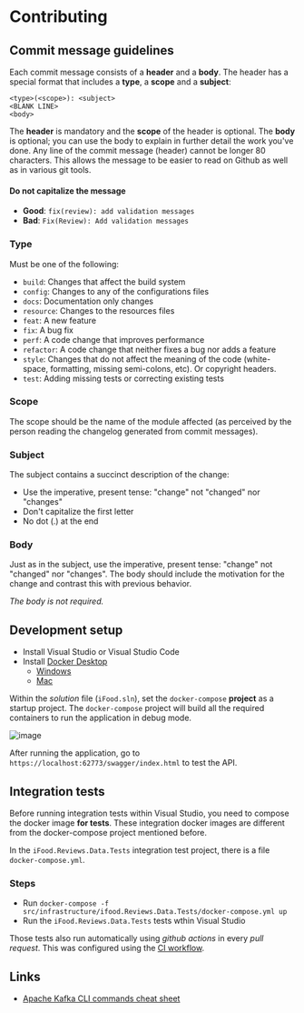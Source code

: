 # Contributing

## Commit message guidelines
Each commit message consists of a **header** and a **body**. The header has a special format that includes a **type**, a **scope** and a **subject**:

```
<type>(<scope>): <subject>
<BLANK LINE>
<body>
```
The **header** is mandatory and the **scope** of the header is optional. The **body** is optional; you can use the body to explain in further detail the work you've done.
Any line of the commit message (header) cannot be longer 80 characters. This allows the message to be easier to read on Github as well as in various git tools.

#### Do not capitalize the message
- **Good**: `fix(review): add validation messages`
- **Bad**: `Fix(Review): Add validation messages`

### Type
Must be one of the following:

- `build`: Changes that affect the build system
- `config`: Changes to any of the configurations files
- `docs`: Documentation only changes
- `resource`: Changes to the resources files
- `feat`: A new feature
- `fix`: A bug fix
- `perf`: A code change that improves performance
- `refactor`: A code change that neither fixes a bug nor adds a feature
- `style`: Changes that do not affect the meaning of the code (white-space, formatting, missing semi-colons, etc). Or copyright headers.
- `test`: Adding missing tests or correcting existing tests

### Scope
The scope should be the name of the module affected (as perceived by the person reading the changelog generated from commit messages).

### Subject
The subject contains a succinct description of the change:

- Use the imperative, present tense: "change" not "changed" nor "changes"
- Don't capitalize the first letter
- No dot (.) at the end

### Body
Just as in the subject, use the imperative, present tense: "change" not "changed" nor "changes". The body should include the motivation for the change and contrast this with previous behavior.

*The body is not required.*

## Development setup
- Install Visual Studio or Visual Studio Code
- Install [Docker Desktop](https://docs.docker.com/desktop/)
  - [Windows](https://docs.docker.com/desktop/windows/install/) 
  - [Mac](https://docs.docker.com/desktop/mac/install/)  

Within the *solution* file (`iFood.sln`), set the `docker-compose` **project** as a startup project. The `docker-compose` project will build all the required containers to run the application in debug mode.

![image](https://user-images.githubusercontent.com/165290/130785309-65aeb2af-6d55-41eb-92e6-bc0ce6a29045.png)

After running the application, go to `https://localhost:62773/swagger/index.html` to test the API.

## Integration tests
Before running integration tests within Visual Studio, you need to compose the docker image **for tests**. These integration docker images are different from the docker-compose project mentioned before.

In the `iFood.Reviews.Data.Tests` integration test project, there is a file `docker-compose.yml`.

### Steps
- Run `docker-compose -f src/infrastructure/ifood.Reviews.Data.Tests/docker-compose.yml up`
- Run the `iFood.Reviews.Data.Tests` tests wthin Visual Studio

Those tests also run automatically using *github actions* in every *pull request*. This was configured using the [CI workflow](./.github/workflows/ci.yml).

## Links
- [Apache Kafka CLI commands cheat sheet](https://medium.com/@TimvanBaarsen/apache-kafka-cli-commands-cheat-sheet-a6f06eac01b#a1a2)
